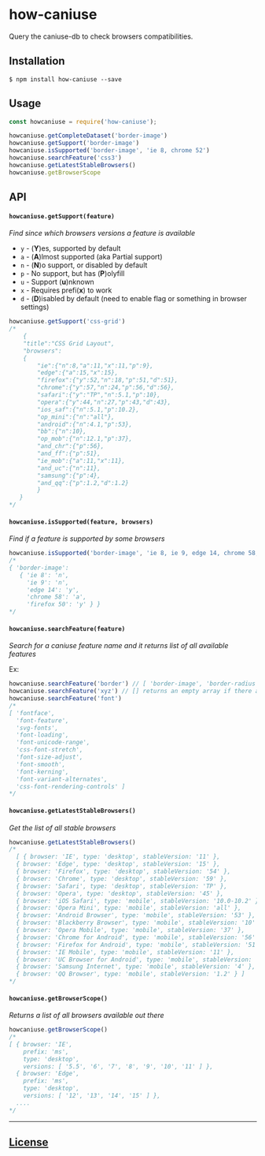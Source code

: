 # how-caniuse

Query the caniuse-db to check browsers compatibilities.

## Installation

```console
$ npm install how-caniuse --save
```

## Usage

```js
const howcaniuse = require('how-caniuse');

howcaniuse.getCompleteDataset('border-image')
howcaniuse.getSupport('border-image')
howcaniuse.isSupported('border-image', 'ie 8, chrome 52')
howcaniuse.searchFeature('css3')
howcaniuse.getLatestStableBrowsers()
howcaniuse.getBrowserScope
```

## API

#### `howcaniuse.getSupport(feature)`

_Find since which browsers versions a feature is available_

* `y` - (**Y**)es, supported by default
* `a` - (**A**)lmost supported (aka Partial support)
* `n` - (**N**)o support, or disabled by default
* `p` - No support, but has (**P**)olyfill
* `u` - Support (**u**)nknown
* `x` - Requires prefi(**x**) to work
* `d` - (**D**)isabled by default (need to enable flag or something in browser settings)

```js
howcaniuse.getSupport('css-grid')
/*
    {
    "title":"CSS Grid Layout",
    "browsers":
    {
        "ie":{"n":8,"a":11,"x":11,"p":9},
        "edge":{"a":15,"x":15},
        "firefox":{"y":52,"n":18,"p":51,"d":51},
        "chrome":{"y":57,"n":24,"p":56,"d":56},
        "safari":{"y":"TP","n":5.1,"p":10},
        "opera":{"y":44,"n":27,"p":43,"d":43},
        "ios_saf":{"n":5.1,"p":10.2},
        "op_mini":{"n":"all"},
        "android":{"n":4.1,"p":53},
        "bb":{"n":10},
        "op_mob":{"n":12.1,"p":37},
        "and_chr":{"p":56},
        "and_ff":{"p":51},
        "ie_mob":{"a":11,"x":11},
        "and_uc":{"n":11},
        "samsung":{"p":4},
        "and_qq":{"p":1.2,"d":1.2}
        }
   }
*/
```

#### `howcaniuse.isSupported(feature, browsers)`

_Find if a feature is supported by some browsers_

```js
howcaniuse.isSupported('border-image', 'ie 8, ie 9, edge 14, chrome 58, firefox 50')
/*
{ 'border-image':
   { 'ie 8': 'n',
     'ie 9': 'n',
     'edge 14': 'y',
     'chrome 58': 'a',
     'firefox 50': 'y' } }
*/
```

#### `howcaniuse.searchFeature(feature)`

_Search for a caniuse feature name and it returns list of all available features_

Ex:

```js
howcaniuse.searchFeature('border') // [ 'border-image', 'border-radius' ]
howcaniuse.searchFeature('xyz') // [] returns an empty array if there are no results
howcaniuse.searchFeature('font')
/*
[ 'fontface',
  'font-feature',
  'svg-fonts',
  'font-loading',
  'font-unicode-range',
  'css-font-stretch',
  'font-size-adjust',
  'font-smooth',
  'font-kerning',
  'font-variant-alternates',
  'css-font-rendering-controls' ]
*/
```

#### `howcaniuse.getLatestStableBrowsers()`

_Get the list of all stable browsers_

```js
howcaniuse.getLatestStableBrowsers()
/*
  [ { browser: 'IE', type: 'desktop', stableVersion: '11' },
  { browser: 'Edge', type: 'desktop', stableVersion: '15' },
  { browser: 'Firefox', type: 'desktop', stableVersion: '54' },
  { browser: 'Chrome', type: 'desktop', stableVersion: '59' },
  { browser: 'Safari', type: 'desktop', stableVersion: 'TP' },
  { browser: 'Opera', type: 'desktop', stableVersion: '45' },
  { browser: 'iOS Safari', type: 'mobile', stableVersion: '10.0-10.2' },
  { browser: 'Opera Mini', type: 'mobile', stableVersion: 'all' },
  { browser: 'Android Browser', type: 'mobile', stableVersion: '53' },
  { browser: 'Blackberry Browser', type: 'mobile', stableVersion: '10' },
  { browser: 'Opera Mobile', type: 'mobile', stableVersion: '37' },
  { browser: 'Chrome for Android', type: 'mobile', stableVersion: '56' },
  { browser: 'Firefox for Android', type: 'mobile', stableVersion: '51' },
  { browser: 'IE Mobile', type: 'mobile', stableVersion: '11' },
  { browser: 'UC Browser for Android', type: 'mobile', stableVersion: '11' },
  { browser: 'Samsung Internet', type: 'mobile', stableVersion: '4' },
  { browser: 'QQ Browser', type: 'mobile', stableVersion: '1.2' } ]
*/
```

#### `howcaniuse.getBrowserScope()`

_Returns a list of  all browsers available out there_

```js
howcaniuse.getBrowserScope()
/*
[ { browser: 'IE',
    prefix: 'ms',
    type: 'desktop',
    versions: [ '5.5', '6', '7', '8', '9', '10', '11' ] },
  { browser: 'Edge',
    prefix: 'ms',
    type: 'desktop',
    versions: [ '12', '13', '14', '15' ] },
  ....
*/
```


---

## [License](LICENSE)

